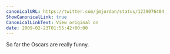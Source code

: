 ```yaml
---
canonicalURL: https://twitter.com/jmjordan/status/1239076404
ShowCanonicalLink: true
CanonicalLinkText: View original on
date: 2009-02-23T01:55:42+00:00
---
```

So far the Oscars are really funny.